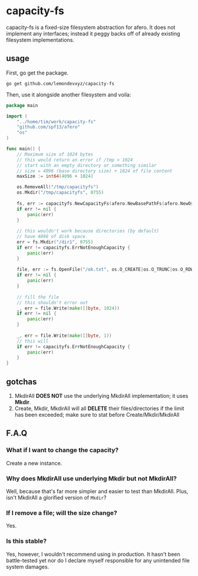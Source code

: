 # capacity-fs
capacity-fs is a fixed-size filesystem abstraction for afero. It does not implement any interfaces; instead it peggy backs off of already existing filesystem implementations.

## usage
First, go get the package.
```shell
go get github.com/lemondevxyz/capacity-fs
```

Then, use it alongside another filesystem and voila:
```go
package main

import (
    "../home/tim/work/capacity-fs"
    "github.com/spf13/afero"
    "os"
)

func main() {
    // Maximum size of 1024 bytes
    // this would return an error if /tmp > 1024
    // start with an empty directory or something similar
    // size = 4096 (base directory size) + 1024 of file content
    maxSize := int64(4096 + 1024)

    os.RemoveAll("/tmp/capacityfs")
    os.Mkdir("/tmp/capacityfs", 0755)
    
    fs, err := capacityfs.NewCapacityFs(afero.NewBasePathFs(afero.NewOsFs(), "/tmp/capacityfs"), maxSize)
    if err != nil {
        panic(err)
    }
    
    // this wouldn't work because directories (by default)
    // have 4096 of disk space.
    err = fs.Mkdir("/dir1", 0755)
    if err != capacityfs.ErrNotEnoughCapacity {
        panic(err)
    }
    
    file, err := fs.OpenFile("/ok.txt", os.O_CREATE|os.O_TRUNC|os.O_RDWR, 0755)
    if err != nil {
        panic(err)
    }
    
    // fill the file
    // this shouldn't error out
    _, err = file.Write(make([]byte, 1024))
    if err != nil {
        panic(err)
    }
    
    _, err = file.Write(make([]byte, 1))
    // this will
    if err != capacityfs.ErrNotEnoughCapacity {
        panic(err)
    }
}
```

## gotchas
1. MkdirAll **DOES NOT** use the underlying MkdirAll implementation; it uses **Mkdir**.
2. Create, Mkdir, MkdirAll will all **DELETE** their files/directories if the limit has been exceeded; make sure to stat before Create/Mkdir/MkdirAll

## F.A.Q
### What if I want to change the capacity?
Create a new instance.
### Why does MkdirAll use underlying Mkdir but not MkdirAll?
Well, because that's far more simpler and easier to test than MkdirAll. Plus, isn't MkdirAll a glorified version of `Mkdir`?
### If I remove a file; will the size change?
Yes.
### Is this stable?
Yes, however, I wouldn't recommend using in production. It hasn't been battle-tested yet nor do I declare myself responsible for any unintended file system damages.
